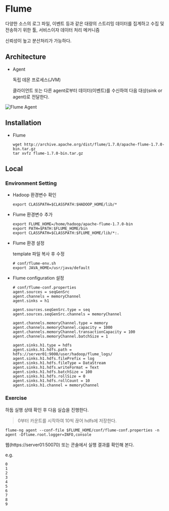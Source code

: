 # Flume

다양한 소스의 로그 파일, 이벤트 등과 같은 대량의 스트리밍 데이터를 집계하고 수집 및 전송하기 위한 툴, 서비스이자 데이터 처리 메커니즘

신뢰성이 높고 분산처리가 가능하다.



## Architecture

- Agent

  독립 데몬 프로세스(JVM)

  클라이언트 또는 다른 agent로부터 데이터(이벤트)를 수신하여 다음 대상(sink or agent)로 전달한다.



![Flume Agent](https://flume.apache.org/_images/DevGuide_image00.png)



## Installation

- Flume

  ```shell
  wget http://archive.apache.org/dist/flume/1.7.0/apache-flume-1.7.0-bin.tar.gz
  tar xvfz flume-1.7.0-bin.tar.gz
  ```

  

## Local

### Environment Setting

- Hadoop 환경변수 확인

  ```shell
  export CLASSPATH=$CLASSPATH:$HADOOP_HOME/lib/*
  ```

- Flume 환경변수 추가

  ```shell
  export FLUME_HOME=/home/hadoop/apache-flume-1.7.0-bin
  export PATH=$PATH:$FLUME_HOME/bin
  export CLASSPATH=$CLASSPATH:$FLUME_HOME/lib/*:.
  ```

- Flume 환경 설정

  template 파일 복사 후 수정

  ```shell
  # conf/flume-env.sh
  export JAVA_HOME=/usr/java/default
  ```

- Flume configuration 설정

  ```shell
  # conf/flume-conf.properties
  agent.sources = seqGenSrc
  agent.channels = memoryChannel
  agent.sinks = h1
  
  agent.sources.seqGenSrc.type = seq
  agent.sources.seqGenSrc.channels = memoryChannel
  
  agent.channels.memoryChannel.type = memory
  agent.channels.memoryChannel.capacity = 1000
  agent.channels.memoryChannel.transactionCapacity = 100
  agent.channels.memoryChannel.batchSize = 1
  
  agent.sinks.h1.type = hdfs
  agent.sinks.h1.hdfs.path = hdfs://server01:9000/user/hadoop/flume_logs/
  agent.sinks.h1.hdfs.filePrefix = log
  agent.sinks.h1.hdfs.fileType = DataStream
  agent.sinks.h1.hdfs.writeFormat = Text
  agent.sinks.h1.hdfs.batchSize = 100
  agent.sinks.h1.hdfs.rollSize = 0
  agent.sinks.h1.hdfs.rollCount = 10
  agent.sinks.h1.channel = memoryChannel
  ```



### Exercise

하둡 실행 상태 확인 후 다음 실습을 진행한다.

> 0부터 카운트를 시작하여 10씩 끊어 hdfs에 저장한다.

```shell
flume-ng agent --conf-file $FLUME_HOME/conf/flume-conf.properties -n agent -Dflume.root.logger=INFO,console
```

웹(https://server01:50070) 또는 콘솔에서 실행 결과를 확인해 본다.

e.g.

```
0
1
2
3
4
5
6
7
8
9
```

